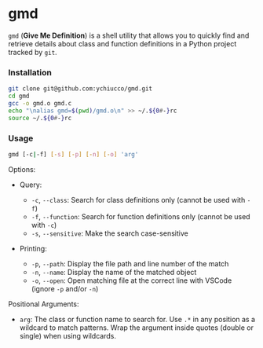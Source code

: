 # gmd

`gmd` (**Give Me Definition**) is a shell utility that allows you to quickly find and retrieve details about class and function definitions in a Python project tracked by `git`.

### Installation

```sh
git clone git@github.com:ychiucco/gmd.git
cd gmd
gcc -o gmd.o gmd.c
echo "\nalias gmd=$(pwd)/gmd.o\n" >> ~/.${0#-}rc
source ~/.${0#-}rc
```

### Usage

```sh
gmd [-c|-f] [-s] [-p] [-n] [-o] 'arg'
```

Options:
- Query:
    - `-c`, `--class`: Search for class definitions only (cannot be used with `-f`)
    - `-f`, `--function`: Search for function definitions only (cannot be used with `-c`)
    - `-s`, `--sensitive`: Make the search case-sensitive

- Printing:
    - `-p`, `--path`: Display the file path and line number of the match
    - `-n`, `--name`: Display the name of the matched object
    - `-o`, `--open`: Open matching file at the correct line with VSCode (ignore `-p` and/or `-n`)

Positional Arguments:
- `arg`: The class or function name to search for. Use `.*` in any position as a wildcard to match patterns. Wrap the argument inside quotes (double or single) when using wildcards.